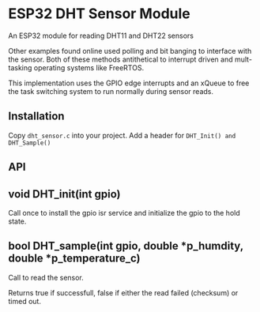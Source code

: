 # ESP32 DHT Sensor Module

An ESP32 module for reading DHT11 and DHT22 sensors

Other examples found online used polling and bit banging to interface with the sensor. Both of these methods antithetical to interrupt driven and mult-tasking operating systems like FreeRTOS.

This implementation uses the GPIO edge interrupts and an xQueue to free the task switching system to run normally during sensor reads.

## Installation

Copy `dht_sensor.c` into your project. Add a header for `DHT_Init() and DHT_Sample()`

## API

## void DHT_init(int gpio)

Call once to install the gpio isr service and initialize the gpio to the hold state.

## bool DHT_sample(int gpio, double *p_humdity, double *p_temperature_c)

Call to read the sensor.

Returns true if successfull, false if either the read failed (checksum) or timed out.
